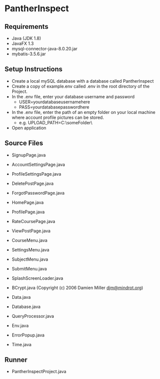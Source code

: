 # PantherInspect

## Requirements
* Java (JDK 1.8)
* JavaFX 1.3
* mysql-connector-java-8.0.20.jar
* mybatis-3.5.6.jar

## Setup Instructions
* Create a local mySQL database with a database called PantherInspect
* Create a copy of example.env called .env in the root directory of the Project.
* In the .env file, enter your database username and password
    * USER=yourdatabaseusernamehere
    * PASS=yourdatabasepasswordhere
* In the .env file, enter the path of an empty folder on your local machine where account profile pictures can be stored.
    * e.g. UPLOAD_PATH=C:\someFolder\
* Open application

## Source Files
* SignupPage.java
* AccountSettingsPage.java
* ProfileSettingsPage.java
* DeletePostPage.java
* ForgotPasswordPage.java
* HomePage.java
* ProfilePage.java
* RateCoursePage.java
* ViewPostPage.java

* CourseMenu.java
* SettingsMenu.java
* SubjectMenu.java
* SubmitMenu.java

* SplashScreenLoader.java

* BCrypt.java (Copyright (c) 2006 Damien Miller <djm@mindrot.org>)
* Data.java
* Database.java
* QueryProcessor.java
* Env.java
* ErrorPopup.java
* Time.java

## Runner
* PantherInspectProject.java
